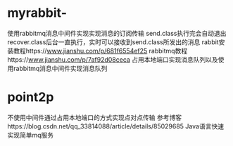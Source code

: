 # myrabbit-
使用rabbitmq消息中间件实现实现消息的订阅传输
send.class执行完会自动退出
recover.class后台一直执行，实时可以接收到send.class所发出的消息
rabbit安装教程https://www.jianshu.com/p/681f6554ef25
rabbitmq教程https://www.jianshu.com/p/7af92d08ceca
占用本地端口实现消息队列以及使用rabbitmq消息中间件实现消息队列
# point2p
不使用中间件通过占用本地端口的方式实现点对点传输
参考博客https://blog.csdn.net/qq_33814088/article/details/85029685
Java语言快速实现简单mq服务
